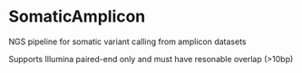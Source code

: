 # SomaticAmplicon
NGS pipeline for somatic variant calling from amplicon datasets

Supports Illumina paired-end only and must have resonable overlap (>10bp)
